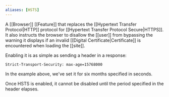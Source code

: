 ```yaml
---
aliases: [HSTS]
---
```


A [[Browser]] [[Feature]] that replaces the [[Hypertext Transfer Protocol|HTTP]] protocol for [[Hypertext Transfer Protocol Secure|HTTPS]]. It also instructs the browser to disallow the [[user]] from bypassing the warning it displays if an invalid [[Digital Certificate|Certificate]] is encountered when loading the [[site]].

Enabling it is as simple as sending a header in a response:

`Strict-Transport-Security: max-age=15768000`

In the example above, we've set it for six months specified in seconds.

Once HSTS is enabled, it cannot be disabled until the period specified in the header elapses.
